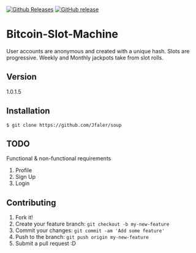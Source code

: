[![Github Releases](https://img.shields.io/github/downloads/atom/atom/latest/total.svg)](https://github.com/Jfaler/Bitcoin-Slot-Machine)
[![GitHub release](https://img.shields.io/github/release/qubyte/rubidium.svg)](https://github.com/Jfaler/soup)
# Bitcoin-Slot-Machine
User accounts are anonymous and created with a unique hash.  Slots are progressive. Weekly and Monthly jackpots take from slot rolls.

## Version 
1.0.1.5

## Installation
`
$ git clone https://github.com/Jfaler/soup
`
## TODO 

Functional & non-functional requirements

1. Profile
2. Sign Up
3. Login

## Contributing

1. Fork it!
2. Create your feature branch: `git checkout -b my-new-feature`
3. Commit your changes: `git commit -am 'Add some feature'`
4. Push to the branch: `git push origin my-new-feature`
5. Submit a pull request :D

